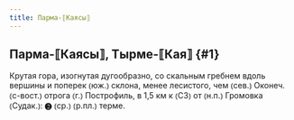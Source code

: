 ```yaml
---
title: Парма-⟦Каясы⟧
---
```

## Парма-⟦Каясы⟧, Тырме-⟦Кая⟧ {#1}

Крутая гора, изогнутая дугообразно, со скальным гребнем вдоль вершины и поперек ⦅юж.⦆ склона, менее лесистого, чем ⦅сев.⦆ Оконеч. ⦅с-вост.⦆ отрога ⦅г.⦆ Построфиль, в 1,5 км к ⦅СЗ⦆ от ⦅н.п.⦆ Громовка ⦅Судак.⦆: ❷ ⦅ср.⦆ ⦅р.пл.⦆ терме.
